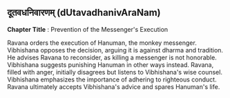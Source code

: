 ## दूतवधनिवारणम् (dUtavadhanivAraNam)
**Chapter Title** : Prevention of the Messenger's Execution

Ravana orders the execution of Hanuman, the monkey messenger. Vibhishana opposes the decision, arguing it is against dharma and tradition. He advises Ravana to reconsider, as killing a messenger is not honorable. Vibhishana suggests punishing Hanuman in other ways instead. Ravana, filled with anger, initially disagrees but listens to Vibhishana's wise counsel. Vibhishana emphasizes the importance of adhering to righteous conduct. Ravana ultimately accepts Vibhishana's advice and spares Hanuman's life.